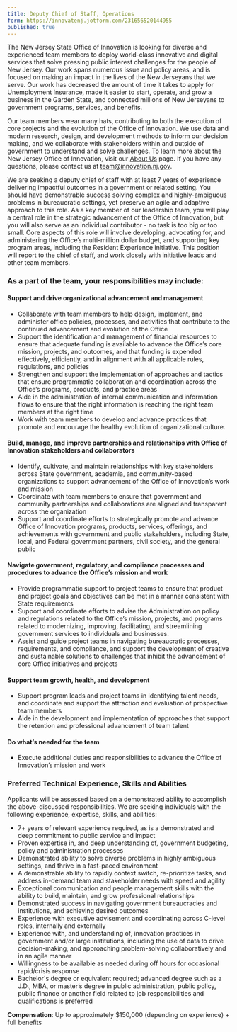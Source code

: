 ```yaml
---
title: Deputy Chief of Staff, Operations
form: https://innovatenj.jotform.com/231656520144955
published: true
---
```


The New Jersey State Office of Innovation is looking for diverse and experienced team members to deploy world-class innovative and digital services that solve pressing public interest challenges for the people of New Jersey. Our work spans numerous issue and policy areas, and is focused on making an impact in the lives of the New Jerseyans that we serve. Our work has decreased the amount of time it takes to apply for Unemployment Insurance, made it easier to start, operate, and grow a business in the Garden State, and connected millions of New Jerseyans to government programs, services, and benefits. 

Our team members wear many hats, contributing to both the execution of core projects and the evolution of the Office of Innovation. We use data and modern research, design, and development methods to inform our decision making, and we collaborate with stakeholders within and outside of government to understand and solve challenges. To learn more about the New Jersey Office of Innovation, visit our [About Us](https://innovation.nj.gov/about) page. If you have any questions, please contact us at [team@innovation.nj.gov](mailto:team@innovation.nj.gov).

We are seeking a deputy chief of staff with at least 7 years of experience delivering impactful outcomes in a government or related setting. You should have demonstrable success solving complex and highly-ambiguous problems in bureaucratic settings, yet preserve an agile and adaptive approach to this role. As a key member of our leadership team, you will play a central role in the strategic advancement of the Office of Innovation, but you will also serve as an individual contributor - no task is too big or too small. Core aspects of this role will involve developing, advocating for, and administering the Office’s multi-million dollar budget, and supporting key program areas, including the Resident Experience initiative.  This position will report to the chief of staff, and work closely with initiative leads and other team members.

### As a part of the team, your responsibilities may include:

#### Support and drive organizational advancement and management
- Collaborate with team members to help design, implement, and administer office policies, processes, and activities that contribute to the continued advancement and evolution of the Office
- Support the identification and management of financial resources to ensure that adequate funding is available to advance the Office’s core mission, projects, and outcomes, and that funding is expended effectively, efficiently, and in alignment with all applicable rules, regulations, and policies
- Strengthen and support the implementation of approaches and tactics that ensure programmatic collaboration and coordination across the Office’s programs, products, and practice areas
- Aide in the administration of internal communication and information flows to ensure that the right information is reaching the right team members at the right time
- Work with team members to develop and advance practices that promote and encourage the healthy evolution of organizational culture.

#### Build, manage, and improve partnerships and relationships with Office of Innovation stakeholders and collaborators
- Identify, cultivate, and maintain relationships with key stakeholders across State government, academia, and community-based organizations to support advancement of the Office of Innovation’s work and mission
- Coordinate with team members to ensure that government and community partnerships and collaborations are aligned and transparent across the organization
- Support and coordinate efforts to strategically promote and advance Office of Innovation programs, products, services, offerings, and achievements with government and public stakeholders, including State, local, and Federal government partners, civil society,  and the general public 

#### Navigate government, regulatory, and compliance processes and procedures to advance the Office’s mission and work
- Provide programmatic support to project teams to ensure that product and project goals and objectives can be met in a manner consistent with State requirements
- Support and coordinate efforts to advise the Administration on policy and regulations related to the Office’s mission, projects, and programs related to modernizing, improving, facilitating, and streamlining government services to individuals and businesses.
- Assist and guide project teams in navigating bureaucratic processes, requirements, and compliance, and support the development of creative and sustainable solutions to challenges that inhibit the advancement of core Office initiatives and projects 


#### Support team growth, health, and development
- Support program leads and project teams in identifying talent needs, and coordinate and support the attraction and evaluation of prospective team members
- Aide in the development and implementation of approaches that support the retention and professional advancement of team talent 


#### Do what’s needed for the team
- Execute additional duties and responsibilities to advance the Office of Innovation’s mission and work

### Preferred Technical Experience, Skills and Abilities
Applicants will be assessed based on a demonstrated ability to accomplish the above-discussed responsibilities. We are seeking individuals with the following experience, expertise, skills, and abilities:
- 7+ years of relevant experience required, as is a demonstrated and deep commitment to public service and impact 
- Proven expertise in, and deep understanding of, government budgeting, policy and administration processes
- Demonstrated ability to solve diverse problems in highly ambiguous settings, and thrive in a fast-paced environment
- A demonstrable ability to rapidly context switch, re-prioritize tasks, and address in-demand team and stakeholder needs with speed and agility
- Exceptional communication and people management skills with the ability to build, maintain, and grow professional relationships
- Demonstrated success in navigating government bureaucracies and institutions, and achieving desired outcomes
- Experience with executive advisement and coordinating across C-level roles, internally and externally
- Experience with, and understanding of, innovation practices in government and/or large institutions, including the use of data to drive decision-making, and approaching problem-solving collaboratively and in an agile manner
- Willingness to be available as needed during off hours for occasional rapid/crisis response
- Bachelor's degree or equivalent required; advanced degree such as a J.D., MBA, or master’s degree in public administration, public policy, public finance or another field related to job responsibilities and qualifications is preferred 

**Compensation**: Up to approximately $150,000 (depending on experience) + full benefits
